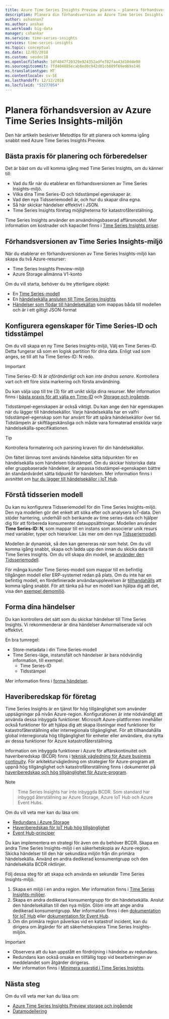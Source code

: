 ```yaml
---
title: Azure Time Series Insights Preview planera – planera förhandsversion av Azure Time Series Insights-miljön | Microsoft Docs
description: Planera din förhandsversion av Azure Time Series Insights-miljö.
author: ashannon7
ms.author: anshan
ms.workload: big-data
manager: cshankar
ms.service: time-series-insights
services: time-series-insights
ms.topic: conceptual
ms.date: 12/03/2018
ms.custom: seodec18
ms.openlocfilehash: 1df4847f20329e924352adfe782faa43d10dde98
ms.sourcegitcommit: 7fd404885ecab8ed0c942d81cb889f69ed69a146
ms.translationtype: MT
ms.contentlocale: sv-SE
ms.lasthandoff: 12/12/2018
ms.locfileid: "53277054"
---
```

# <a name="plan-your-azure-time-series-insights-preview-environment"></a>Planera förhandsversion av Azure Time Series Insights-miljön

Den här artikeln beskriver Metodtips för att planera och komma igång snabbt med Azure Time Series Insights Preview.

## <a name="best-practices-for-planning-and-preparation"></a>Bästa praxis för planering och förberedelser

Det är bäst om du vill komma igång med Time Series Insights, om du känner till:

* Vad du får när du etablerar en förhandsversionen av Time Series Insights-miljö.
* Vilka dina Time Series-ID och tidsstämpel egenskaper är.
* Vad den nya Tidsseriemodell är, och hur du skapar dina egna.
* Så här skickar händelser effektivt i JSON. 
* Time Series Insights företag möjligheterna för katastrofåterställning.

Time Series Insights använder en användningsbaserad affärsmodell. Mer information om kostnader och kapacitet finns i [Time Series Insights priser](https://azure.microsoft.com/pricing/details/time-series-insights/).

## <a name="the-time-series-insights-preview-environment"></a>Förhandsversionen av Time Series Insights-miljö

När du etablerar en förhandsversionen av Time Series Insights-miljö kan skapa du två Azure-resurser:

* Time Series Insights Preview-miljö
* Azure Storage allmänna V1-konto

Om du vill starta, behöver du tre ytterligare objekt:
 
- En [Time Series-modell](./time-series-insights-update-tsm.md) 
- En [händelsekälla ansluten till Time Series Insights](./time-series-insights-how-to-add-an-event-source-iothub.md) 
- [Händelser som flödar till händelsekällan](./time-series-insights-send-events.md) som mappas båda till modellen och är i ett giltigt JSON-format 

## <a name="configure-your-time-series-ids-and-timestamp-properties"></a>Konfigurera egenskaper för Time Series-ID och tidsstämpel

Om du vill skapa en ny Time Series Insights-miljö, Välj en Time Series-ID. Detta fungerar så som en logisk partition för dina data. Enligt vad som anges, se till att ha Time Series-ID: N redo.

> [!IMPORTANT]
> Time Series-ID: N är *oföränderligt* och *kan inte ändras senare*. Kontrollera vart och ett före sista markering och första användning.

Du kan välja upp till tre (3) för att unikt skilja dina resurser. Mer information finns i [bästa praxis för att välja en Time-ID](./time-series-insights-update-how-to-id.md) och [Storage och ingående](./time-series-insights-update-storage-ingress.md).

Tidsstämpel-egenskapen är också viktigt. Du kan ange den här egenskapen när du lägger till händelsekällor. Varje händelsekälla har en valfri tidsstämpel-egenskap som har använt för att spåra händelsekällor över tid. Tidstämpeln är skiftlägeskänsliga och måste vara formaterad enskilda varje händelsekälla-specifikationen.

> [!TIP]
> Kontrollera formatering och parsning kraven för din händelsekällor.

Om fältet lämnas tomt används händelse sätta tidpunkten för en händelsekälla som händelsen tidsstämpel. Om du skickar historiska data eller gruppbaserade händelser, är anpassa tidsstämpel-egenskapen bättre än standardvärdet sätta tidpunkt för händelsen. Mer information finns i avsnittet om [hur du lägger till händelsekällor i IoT Hub](./time-series-insights-how-to-add-an-event-source-iothub.md). 

## <a name="understand-the-time-series-model"></a>Förstå tidsserien modell

Du kan nu konfigurera Tidsseriemodell för din Time Series Insights-miljö. Den nya modellen gör det enkelt att söka efter och analysera IoT-data. Den stöder hantering, underhåll och berikande av time series-data och hjälper dig för att förbereda konsumenter datauppsättningar. Modellen använder **Time Series-ID: N**, som mappar till en instans som associerar unik resurs med variabler, typer och hierarkier. Läs mer om den nya [Tidsseriemodell](./time-series-insights-update-tsm.md).

Modellen är dynamisk, så den kan genereras när som helst. Om du vill komma igång snabbt, skapa och ladda upp den innan du skicka data till Time Series Insights. Om du vill skapa din modell, se [använder den Tidsseriemodell](./time-series-insights-update-how-to-tsm.md).

För många kunder Time Series-modell som mappar till en befintlig tillgången modell eller ERP-systemet redan på plats. Om du inte har en befintlig modell, en fördefinierade användarupplevelsen är [tillhandahålls](https://github.com/Microsoft/tsiclient) att komma igång snabbt. För att tänka på hur en modell kan hjälpa dig att det, visa den [exempel demomiljö](https://insights.timeseries.azure.com/preview/demo). 

## <a name="shape-your-events"></a>Forma dina händelser

Du kan kontrollera det sätt som du skickar händelser till Time Series Insights. Vi rekommenderar är dina händelser Avnormaliserade väl och effektivt.

En bra tumregel:

* Store-metadata i din Time Series-modell
* Time Series-läge, instansfält och händelser är bara nödvändig information, till exempel:
  * Time Series-ID
  * Tidsstämpel

Mer information finns i [forma händelser](./time-series-insights-send-events.md#json).

## <a name="business-disaster-recovery"></a>Haveriberedskap för företag

Time Series Insights är en tjänst för hög tillgänglighet som använder uppsägningar på nivån Azure-region. Konfigurationen är inte nödvändigt att använda dessa inbyggda funktioner. Microsoft Azure-plattformen innehåller också funktioner för att hjälpa dig att skapa lösningar med funktioner för katastrofåterställning eller interregionala tillgänglighet. För att tillhandahålla global interregionala hög tillgänglighet för enheter eller användare, dra nytta av dessa funktioner för Azure katastrofåterställning. 

Information om inbyggda funktioner i Azure för affärskontinuitet och haveriberedskap (BCDR) finns i [teknisk vägledning för Azure business continuity](https://docs.microsoft.com/azure/resiliency/resiliency-technical-guidance). För arkitekturvägledning om strategier för Azure-program att uppnå hög tillgänglighet och katastrofåterställning finns i dokumentet på [haveriberedskap och hög tillgänglighet för Azure-program](https://docs.microsoft.com/azure/architecture/resiliency/index).

> [!NOTE]

>  Time Series Insights har inte inbyggda BCDR.
> Som standard har inbyggd återställning av Azure Storage, Azure IoT Hub och Azure Event Hubs.

Om du vill veta mer kan du läsa om:

* [Redundans i Azure Storage](https://docs.microsoft.com/azure/storage/common/storage-redundancy)
* [Haveriberedskap för IoT Hub hög tillgänglighet](https://docs.microsoft.com/azure/iot-hub/iot-hub-ha-dr)
* [Event Hub-principer](https://docs.microsoft.com/azure/event-hubs/event-hubs-geo-dr)

Du kan implementera en strategi för även om du behöver BCDR. Skapa en andra Time Series Insights-miljö i en säkerhetskopia av Azure-region. Skicka händelser till den här sekundära miljön från din primära händelsekälla. Använd en andra dedikerad konsumentgrupp och den händelsekälla BCDR riktlinjer.

Följ dessa steg för att skapa och använda en sekundär Time Series Insights-miljö.

1. Skapa en miljö i en andra region. Mer information finns i [Time Series Insights-miljöer](./time-series-insights-get-started.md).
1. Skapa en andra dedikerad konsumentgrupp för din händelsekälla. Anslut den händelsekällan till den nya miljön. Glöm inte att ange andra dedikerad konsumentgrupp. Mer information finns i den [dokumentation för IoT Hub](./time-series-insights-how-to-add-an-event-source-iothub.md) eller [dokumentation för Event Hub](./time-series-insights-data-access.md).
1. Om din primära region påverkas vid en katastrof incident, kan du dirigera om åtgärder för att säkerhetskopiera Time Series Insights-miljön.

> [!IMPORTANT]
> * Observera att du kan uppstått en fördröjning i händelse av redundans.
> * Redundans kan också orsaka en tillfällig topp vid bearbetningen av meddelandet som åtgärder dirigeras.
> * Mer information finns i [Minimera svarstid i Time Series Insights](./time-series-insights-environment-mitigate-latency.md).

## <a name="next-steps"></a>Nästa steg

Om du vill veta mer kan du läsa om:

- [Azure Time Series Insights Preview storage och ingående](./time-series-insights-update-storage-ingress.md)
- [Datamodellering](./time-series-insights-update-tsm.md)